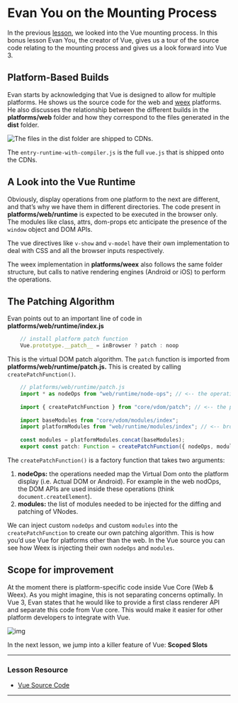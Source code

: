 # Evan You on the Mounting Process

In the previous [lesson](https://www.vuemastery.com/courses/advanced-components/mounting-process), we looked into the Vue mounting process. In this bonus lesson Evan You, the creator of Vue, gives us a tour of the source code relating to the  mounting process and gives us a look forward into Vue 3.

## Platform-Based Builds

Evan starts by acknowledging that Vue is designed to allow for multiple platforms. He shows us the source code for the web and [weex](https://weex.incubator.apache.org/) platforms.  He also discusses the relationship between the different builds in the **platforms/web** folder and how they correspond to the files generated in the **dist** folder.

![The files in the dist folder are shipped to CDNs.](https://d2mxuefqeaa7sj.cloudfront.net/s_2B2D4AFA1BA988F04E8A680E15B802F50A260FB660A2A23300C2FA2C4138D934_1530436415953_vue+relation.png)

The `entry-runtime-with-compiler.js` is the full `vue.js` that is shipped onto the CDNs.

## A Look into the Vue Runtime

Obviously, display operations from one platform to the next are  different, and that’s why we have them in different directories. The  code present in **platforms/web/runtime** is expected to be executed in the browser only. The modules like class, attrs, dom-props etc anticipate the presence of the `window` object and DOM APIs.

The vue directives like `v-show` and `v-model` have their own implementation to deal with CSS and all the browser inputs respectively.

The weex implementation in **platforms/weex** also follows the same folder structure, but calls to native rendering engines (Android or iOS) to perform the operations.

## The Patching Algorithm

Evan points out to an important line of code in **platforms/web/runtime/index.js**

```javascript
    // install platform patch function
    Vue.prototype.__patch__ = inBrowser ? patch : noop
```

This is the virtual DOM patch algorithm. The `patch` function is imported from **platforms/web/runtime/patch.js.** This is created by calling `createPatchFunction()`.

```javascript
    // platforms/web/runtime/patch.js
    import * as nodeOps from "web/runtime/node-ops"; // <-- the operations needed to be performed on virtual DOM
    
    import { createPatchFunction } from "core/vdom/patch"; // <-- the platform agnostic factory function for creating patch algorithm
    
    import baseModules from "core/vdom/modules/index";
    import platformModules from "web/runtime/modules/index"; // <-- browser only modules needed by patch algorithm
    
    const modules = platformModules.concat(baseModules);
    export const patch: Function = createPatchFunction({ nodeOps, modules });
```

The `createPatchFunction()` is a factory function that takes two arguments:

1. **nodeOps:** the operations needed map the Virtual Dom  onto the platform display (i.e. Actual DOM or Android).  For example in  the web nodOps, the DOM APIs are used inside these operations (think `document.createElement`).
2. **modules:** the list of modules needed to be injected for the diffing and patching of VNodes.

We can inject custom `nodeOps` and custom `modules` into the `createPatchFunction` to create our own patching algorithm. This is how you’d use Vue for  platforms other than the web.  In the Vue source you can see how Weex is injecting their own `nodeOps` and `modules`.

## Scope for improvement

At the moment there is platform-specific code inside Vue Core (Web  & Weex).  As you might imagine, this is not separating concerns  optimally.  In Vue 3, Evan states that he would like to provide a first  class renderer API and separate this code from Vue core. This would make it easier for other platform developers to integrate with Vue.

![img](https://firebasestorage.googleapis.com/v0/b/vue-mastery.appspot.com/o/flamelink%2Fmedia%2F1578371174253_1.png?alt=media&token=5ad4945f-a58b-4e94-8df2-deaa73e93bc8)

In the next lesson, we jump into a killer feature of Vue: **Scoped Slots**

---

### Lesson Resource

- [Vue Source Code](https://github.com/vuejs/vue)

---

